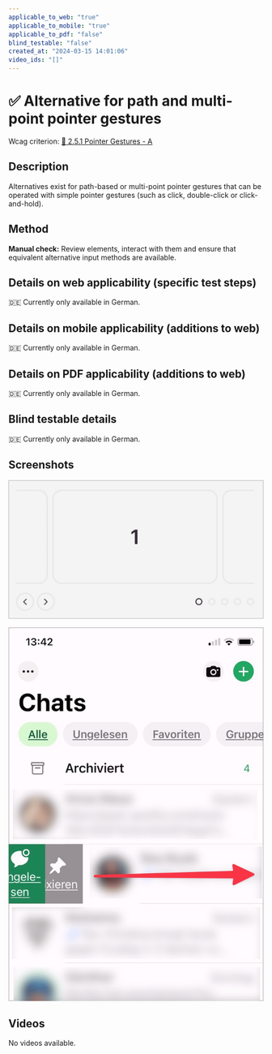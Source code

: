 ```yaml
---
applicable_to_web: "true"
applicable_to_mobile: "true"
applicable_to_pdf: "false"
blind_testable: "false"
created_at: "2024-03-15 14:01:06"
video_ids: "[]"
---
```


# ✅ Alternative for path and multi-point pointer gestures

Wcag criterion: [📜 2.5.1 Pointer Gestures - A](..)

## Description

Alternatives exist for path-based or multi-point pointer gestures that can be operated with simple pointer gestures (such as click, double-click or click-and-hold).

## Method

**Manual check:** Review elements, interact with them and ensure that equivalent alternative input methods are available.

## Details on web applicability (specific test steps)

🇩🇪 Currently only available in German.

## Details on mobile applicability (additions to web)

🇩🇪 Currently only available in German.

## Details on PDF applicability (additions to web)

🇩🇪 Currently only available in German.

## Blind testable details

🇩🇪 Currently only available in German.

## Screenshots

![Slider, welcher neben Wischgesten auch Weiter/Zurück-Schalter anbietet](images/slider-welcher-neben-wischgesten-auch-weiterzurck-schalter-anbietet.png)

![Per Swipe angezeigtes Chat-Kontextmenü in WhatsApp](images/per-swipe-angezeigtes-chat-kontextmen-in-whatsapp.png)

## Videos

No videos available.
